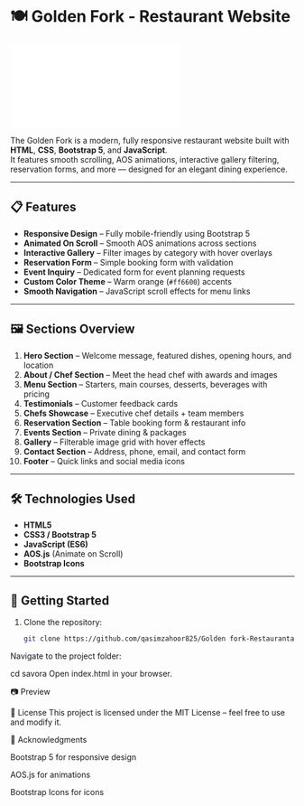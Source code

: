 # 🍽️ Golden Fork - Restaurant Website

![Website Preview](file:///C:/Users/Lenovo/Desktop/The%20Golden%20Fork/index.html)

The Golden Fork is a modern, fully responsive restaurant website built with **HTML**, **CSS**, **Bootstrap 5**, and **JavaScript**.  
It features smooth scrolling, AOS animations, interactive gallery filtering, reservation forms, and more — designed for an elegant dining experience.

---

## 📋 Features

- **Responsive Design** – Fully mobile-friendly using Bootstrap 5
- **Animated On Scroll** – Smooth AOS animations across sections
- **Interactive Gallery** – Filter images by category with hover overlays
- **Reservation Form** – Simple booking form with validation
- **Event Inquiry** – Dedicated form for event planning requests
- **Custom Color Theme** – Warm orange (`#ff6600`) accents
- **Smooth Navigation** – JavaScript scroll effects for menu links

---

## 🖼 Sections Overview

1. **Hero Section** – Welcome message, featured dishes, opening hours, and location  
2. **About / Chef Section** – Meet the head chef with awards and images  
3. **Menu Section** – Starters, main courses, desserts, beverages with pricing  
4. **Testimonials** – Customer feedback cards  
5. **Chefs Showcase** – Executive chef details + team members  
6. **Reservation Section** – Table booking form & restaurant info  
7. **Events Section** – Private dining & packages  
8. **Gallery** – Filterable image grid with hover effects  
9. **Contact Section** – Address, phone, email, and contact form  
10. **Footer** – Quick links and social media icons

---

## 🛠 Technologies Used

- **HTML5**  
- **CSS3 / Bootstrap 5**  
- **JavaScript (ES6)**  
- **AOS.js** (Animate on Scroll)  
- **Bootstrap Icons**

---

## 🚀 Getting Started

1. Clone the repository:
   ```bash
   git clone https://github.com/qasimzahoor825/Golden fork-Restauranta.git
Navigate to the project folder:

cd savora
Open index.html in your browser.

📷 Preview

📜 License
This project is licensed under the MIT License – feel free to use and modify it.

🙌 Acknowledgments

Bootstrap 5 for responsive design

AOS.js for animations

Bootstrap Icons for icons
